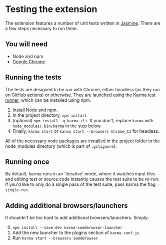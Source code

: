 # Testing the extension

The extension features a number of unit tests written in
[Jasmine](http://jasmine.github.io/). There are a few steps necessary to run
them.

## You will need

* Node and npm
* [Google Chrome](https://www.google.com/chrome/browser/desktop/index.html)

## Running the tests

The tests are designed to be run with Chrome, either headless (as they run on
GitHub actions) or otherwise. They are launched using the
[Karma test runner](https://karma-runner.github.io/2.0/index.html), which can
be installed using npm.

1. Install [Node and npm](https://nodejs.org/).
1. In the project directory, `npm install`
1. (optional) `npm install -g karma-cli`. If you don't, replace `karma` with
`node_modules/.bin/karma` in the step below.
1. Finally, `karma start` or `karma start --browsers Chrome_CI` for headless.

All of the necessary node packages are installed in the project folder in the
node_modules directory (which is part of `.gitignore`).

## Running once

By default, karma runs in an 'iterative' mode, where it watches input files and
editing test or source code instantly causes the test suite to be re-run. If
you'd like to only do a single pass of the test suite, pass karma the flag
`--single-run`.

## Adding additional browsers/launchers

It shouldn't be too hard to add additional browsers/launchers. Simply:

0. `npm install --save-dev karma-somebrowser-launcher`
0. Add the new launcher to the plugins section of `karma.conf.js`
0. Run `karma start --browsers SomeBrowser`

